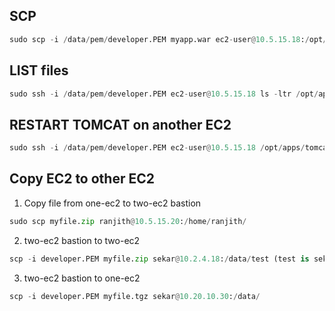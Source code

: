 ## SCP
``` python
sudo scp -i /data/pem/developer.PEM myapp.war ec2-user@10.5.15.18:/opt/apps/tomcat8/webapps/
```

## LIST files
``` python
sudo ssh -i /data/pem/developer.PEM ec2-user@10.5.15.18 ls -ltr /opt/apps/tomcat8/bin/
```

## RESTART TOMCAT on another EC2
``` python
sudo ssh -i /data/pem/developer.PEM ec2-user@10.5.15.18 /opt/apps/tomcat8/bin/catalina.sh stop -force
```

## Copy EC2 to other EC2
1. Copy file from one-ec2 to two-ec2 bastion
``` python
sudo scp myfile.zip ranjith@10.5.15.20:/home/ranjith/
```
2. two-ec2 bastion to two-ec2
``` python
scp -i developer.PEM myfile.zip sekar@10.2.4.18:/data/test (test is sekar folder)
```
3. two-ec2 bastion to one-ec2
``` python
scp -i developer.PEM myfile.tgz sekar@10.20.10.30:/data/
```
